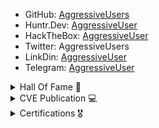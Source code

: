 - GitHub: [AggressiveUsers](https://github.com/aggressiveuser)
- Huntr.Dev: [AggressiveUser](https://huntr.dev/users/aggressiveuser)
- HackTheBox: [AggressiveUser](https://app.hackthebox.com/profile/17569)
- Twitter: AggressiveUsers
- LinkDin: [AggressiveUser](https://www.linkedin.com/in/aggressiveuser/)
- Telegram: [AggressiveUser](https://t.me/AggressiveUser)
<details>
  <summary>Hall Of Fame 💫</summary><blockquote>
  
1. [Apple](https://support.apple.com/en-in/HT201536) - AggressiveUser
2. [Microsoft](https://msrc.microsoft.com/update-guide/acknowledgement) - AggressiveUser
3. [Inflectra](https://www.inflectra.com/Company/Responsible-Disclosure.aspx)
4. [AirShip](https://www.airship.com/legal/full-disclosure-security-policy/)
5. Lenovo Appreciation Letter
6. Intel Appreciation Letter
  </details>
  <details>
  <summary>CVE Publication 💻</summary><blockquote>
  
1. [CVE-2022-1163](https://cve.mitre.org/cgi-bin/cvename.cgi?name=CVE-2022-1163)
2. [CVE-2022-1530](https://cve.mitre.org/cgi-bin/cvename.cgi?name=CVE-2022-1530)
3. [CVE-2022-26180](https://cve.mitre.org/cgi-bin/cvename.cgi?name=CVE-2022-26180)
4. [CVE-2022-0557](https://cve.mitre.org/cgi-bin/cvename.cgi?name=CVE-2022-0557)
  </details>
  <details>
  <summary>Certifications 🎖️</summary><blockquote>
  
1. [eWPTX v2](https://verified.elearnsecurity.com/certificates/f4aa3ea5-1bf2-4cf6-b6e3-376a4b52c61c)
  </details>

